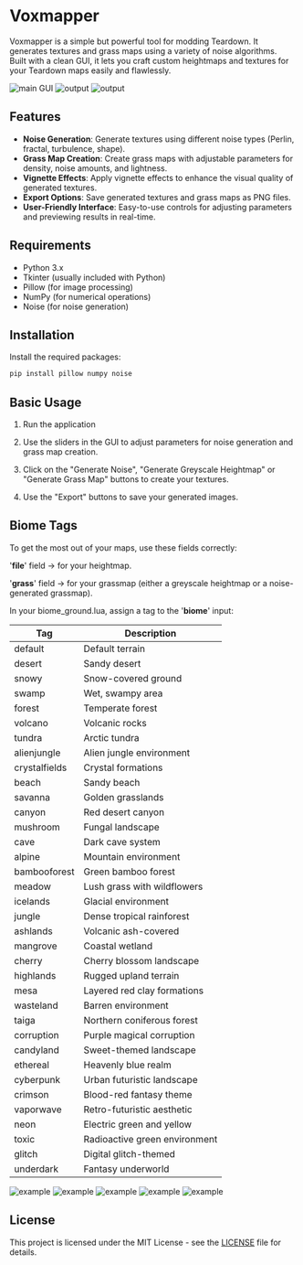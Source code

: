 # Voxmapper

Voxmapper is a simple but powerful tool for modding Teardown. It generates textures and grass maps using a variety of noise algorithms.  
Built with a clean GUI, it lets you craft custom heightmaps and textures for your Teardown maps easily and flawlessly.  

![main GUI](https://cdn.nostrcheck.me/e3a008056fad8196be4b8315386ba2079eb9794900066d8424b8d0cbe579c573.png)
![output](https://cdn.nostrcheck.me/46025249f65d47dddb0f17d93eb8b0a32d97fe3189c6684bbd33136a0a7e0424/6c74d2920207b6e6fe8c132e5a4ea677df227bd965815ac3d5886f458718c7a5.webp)
![output](https://cdn.nostrcheck.me/46025249f65d47dddb0f17d93eb8b0a32d97fe3189c6684bbd33136a0a7e0424/1235a154e0c3ef80d52821b39ea3d86e3b677cdf291fee2f040457058989905a.webp)


## Features

- **Noise Generation**: Generate textures using different noise types (Perlin, fractal, turbulence, shape).
- **Grass Map Creation**: Create grass maps with adjustable parameters for density, noise amounts, and lightness.
- **Vignette Effects**: Apply vignette effects to enhance the visual quality of generated textures.
- **Export Options**: Save generated textures and grass maps as PNG files.
- **User-Friendly Interface**: Easy-to-use controls for adjusting parameters and previewing results in real-time.


## Requirements

- Python 3.x
- Tkinter (usually included with Python)
- Pillow (for image processing)
- NumPy (for numerical operations)
- Noise (for noise generation)


## Installation

   Install the required packages:
   ```bash
   pip install pillow numpy noise
   ```


## Basic Usage

1. Run the application

2. Use the sliders in the GUI to adjust parameters for noise generation and grass map creation.

3. Click on the "Generate Noise", "Generate Greyscale Heightmap" or "Generate Grass Map" buttons to create your textures.

4. Use the "Export" buttons to save your generated images.


## Biome Tags

To get the most out of your maps, use these fields correctly:  

'**file**' field → for your heightmap.  

'**grass**' field → for your grassmap (either a greyscale heightmap or a noise-generated grassmap).  

In your biome_ground.lua, assign a tag to the '**biome**' input:  

| Tag          | Description                         |
|--------------|-------------------------------------|
| default      | Default terrain                     |
| desert       | Sandy desert                        |
| snowy        | Snow-covered ground                 |
| swamp        | Wet, swampy area                    |
| forest       | Temperate forest                    |
| volcano      | Volcanic rocks                      |
| tundra       | Arctic tundra                       |
| alienjungle  | Alien jungle environment            |
| crystalfields| Crystal formations                  |
| beach        | Sandy beach                         |
| savanna      | Golden grasslands                   |
| canyon       | Red desert canyon                   |
| mushroom     | Fungal landscape                    |
| cave         | Dark cave system                    |
| alpine       | Mountain environment                |
| bambooforest | Green bamboo forest                 |
| meadow       | Lush grass with wildflowers         |
| icelands     | Glacial environment                 |
| jungle       | Dense tropical rainforest           |
| ashlands     | Volcanic ash-covered                |
| mangrove     | Coastal wetland                     |
| cherry       | Cherry blossom landscape            |
| highlands    | Rugged upland terrain               |
| mesa         | Layered red clay formations         |
| wasteland    | Barren environment                  |
| taiga        | Northern coniferous forest          |
| corruption   | Purple magical corruption           |
| candyland    | Sweet-themed landscape              |
| ethereal     | Heavenly blue realm                 |
| cyberpunk    | Urban futuristic landscape          |
| crimson      | Blood-red fantasy theme             |
| vaporwave    | Retro-futuristic aesthetic          |
| neon         | Electric green and yellow           |
| toxic        | Radioactive green environment       |
| glitch       | Digital glitch-themed               |
| underdark    | Fantasy underworld                  |


![example](https://cdn.nostrcheck.me/46025249f65d47dddb0f17d93eb8b0a32d97fe3189c6684bbd33136a0a7e0424/0e9fe22a53cc4f5059416fa5c67fbe967fe5ebbded59f545f28a511cda0b5a92.webp)
![example](https://cdn.nostrcheck.me/46025249f65d47dddb0f17d93eb8b0a32d97fe3189c6684bbd33136a0a7e0424/fc79ba0da9c5f0dad5f102e1216acef272848857982b13f79453c56164cfce16.webp)
![example](https://cdn.nostrcheck.me/46025249f65d47dddb0f17d93eb8b0a32d97fe3189c6684bbd33136a0a7e0424/db9ba265ca2c326442fdccfbfbe20b879c86973028ffed2c6f916708c77e67f0.webp)
![example](https://cdn.nostrcheck.me/46025249f65d47dddb0f17d93eb8b0a32d97fe3189c6684bbd33136a0a7e0424/2f5f696c954ea77e0c9d77be871a53e3afbade37c1d7188cff5127b622c39c7c.webp)
![example](https://cdn.nostrcheck.me/46025249f65d47dddb0f17d93eb8b0a32d97fe3189c6684bbd33136a0a7e0424/03d1827c9f4e7911647b5ccc52f052c3181f53d8b79c9559b3f8efbba5512df4.webp)


## License

This project is licensed under the MIT License - see the [LICENSE](LICENSE) file for details.

